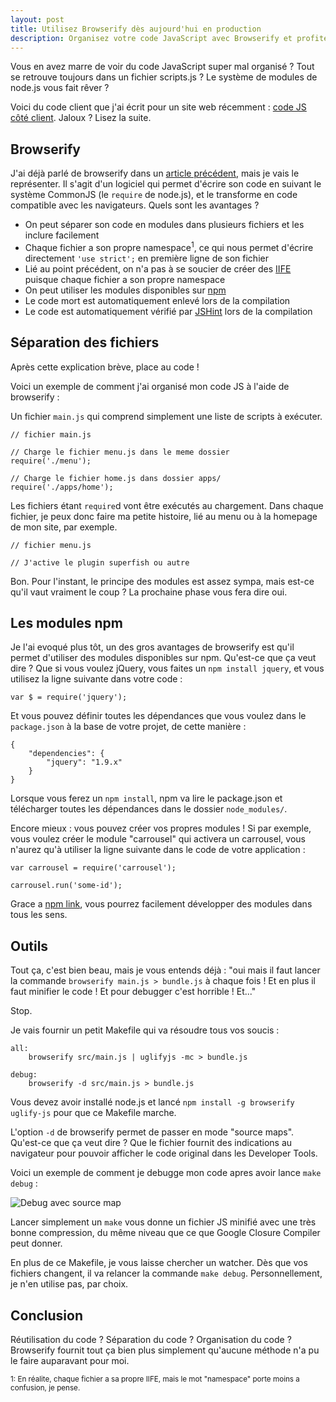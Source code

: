 ```yaml
---
layout: post
title: Utilisez Browserify dès aujourd'hui en production
description: Organisez votre code JavaScript avec Browserify et profitez du système de modules côté client.
---
```


Vous en avez marre de voir du code JavaScript super mal organisé ?
Tout se retrouve toujours dans un fichier scripts.js ? Le système de
modules de node.js vous fait rêver ?

Voici du code client que j'ai écrit pour un site web récemment :
[code JS côté client][0]. Jaloux ? Lisez la suite.

Browserify
---

J'ai déjà parlé de browserify dans un [article précédent][1], mais je
vais le représenter. Il s'agit d'un logiciel qui permet d'écrire son
code en suivant le système CommonJS (le `require` de node.js), et le
transforme en code compatible avec les navigateurs. Quels sont les
avantages ?

- On peut séparer son code en modules dans plusieurs fichiers et les
  inclure facilement
- Chaque fichier a son propre namespace<sup>1</sup>, ce qui nous
  permet d'écrire directement `'use strict';` en première ligne de son
  fichier
- Lié au point précédent, on n'a pas à se soucier de créer des
  [IIFE][2] puisque chaque fichier a son propre namespace
- On peut utiliser les modules disponibles sur [npm][3]
- Le code mort est automatiquement enlevé lors de la compilation
- Le code est automatiquement vérifié par [JSHint][4] lors de la compilation

Séparation des fichiers
---

Après cette explication brève, place au code !

Voici un exemple de comment j'ai organisé mon code JS à l'aide de
browserify :

Un fichier `main.js` qui comprend simplement une liste de scripts à exécuter.

    // fichier main.js

    // Charge le fichier menu.js dans le meme dossier
    require('./menu');

    // Charge le fichier home.js dans dossier apps/
    require('./apps/home');

Les fichiers étant `require`d vont être exécutés au chargement. Dans
chaque fichier, je peux donc faire ma petite histoire, lié au menu ou
à la homepage de mon site, par exemple.

    // fichier menu.js

    // J'active le plugin superfish ou autre

Bon. Pour l'instant, le principe des modules est assez sympa, mais
est-ce qu'il vaut vraiment le coup ? La prochaine phase vous fera dire oui.

Les modules npm
---

Je l'ai evoqué plus tôt, un des gros avantages de browserify est qu'il
permet d'utiliser des modules disponibles sur npm. Qu'est-ce que ça
veut dire ? Que si vous voulez jQuery, vous faites un `npm install
jquery`, et vous utilisez la ligne suivante dans votre code :

    var $ = require('jquery');

Et vous pouvez définir toutes les dépendances que vous voulez dans le
`package.json` à la base de votre projet, de cette manière :

    {
        "dependencies": {
            "jquery": "1.9.x"
        }
    }

Lorsque vous ferez un `npm install`, npm va lire le package.json et
télécharger toutes les dépendances dans le dossier `node_modules/`.

Encore mieux : vous pouvez créer vos propres modules ! Si par exemple,
vous voulez créer le module "carrousel" qui activera un carrousel,
vous n'aurez qu'à utiliser la ligne suivante dans le code de votre
application :

    var carrousel = require('carrousel');

    carrousel.run('some-id');

Grace a [npm link][5], vous pourrez facilement développer des modules
dans tous les sens.

Outils
---

Tout ça, c'est bien beau, mais je vous entends déjà : "oui mais il
faut lancer la commande `browserify main.js > bundle.js` à chaque fois
! Et en plus il faut minifier le code ! Et pour debugger c'est
horrible ! Et..."

Stop.

Je vais fournir un petit Makefile qui va résoudre tous vos soucis :

    all:
        browserify src/main.js | uglifyjs -mc > bundle.js

    debug:
        browserify -d src/main.js > bundle.js

Vous devez avoir installé node.js et lancé `npm install -g browserify
uglify-js` pour que ce Makefile marche.

L'option `-d` de browserify permet de passer en mode "source
maps". Qu'est-ce que ça veut dire ? Que le fichier fournit des
indications au navigateur pour pouvoir afficher le code original dans
les Developer Tools.

Voici un exemple de comment je debugge mon code apres avoir lance
`make debug` :

![Debug avec source map][6]

Lancer simplement un `make` vous donne un fichier JS minifié avec une
très bonne compression, du même niveau que ce que Google Closure
Compiler peut donner.

En plus de ce Makefile, je vous laisse chercher un watcher. Dès que
vos fichiers changent, il va relancer la commande `make
debug`. Personnellement, je n'en utilise pas, par choix.

Conclusion
---

Réutilisation du code ? Séparation du code ? Organisation du code ?
Browserify fournit tout ça bien plus simplement qu'aucune méthode
n'a pu le faire auparavant pour moi.



<sub>1: En réalite, chaque fichier a sa propre IIFE, mais le mot
"namespace" porte moins a confusion, je pense.</sub>



  [0]: https://github.com/Ralt/gettingstartedwithcommonlisp/tree/gh-pages/assets/js/src
  [1]: /2012/08/23/snake-en-canvas-check.html
  [2]: /2012/11/23/jquery-noconflict-dollar-and-iife.html
  [3]: https://npmjs.org/
  [4]: http://www.jshint.com/
  [5]: /2012/08/22/developper-module-nodejs-npm-link.html
  [6]: http://i.imgur.com/s7kCNby.png
